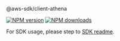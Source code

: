 @aws-sdk/client-athena

[![NPM version](https://img.shields.io/npm/v/@aws-sdk/client-athena/beta.svg)](https://www.npmjs.com/package/@aws-sdk/client-athena)
[![NPM downloads](https://img.shields.io/npm/dm/@aws-sdk/client-athena.svg)](https://www.npmjs.com/package/@aws-sdk/client-athena)

For SDK usage, please step to [SDK readme](https://github.com/aws/aws-sdk-js-v3).
